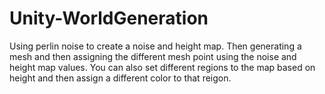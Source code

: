 # Unity-WorldGeneration
Using perlin noise to create a noise and height map. Then generating a mesh and then assigning the different mesh point using the noise and height map values.
You can also set different regions to the map based on height and then assign a different color to that reigon.
